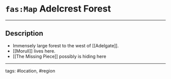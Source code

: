 # `fas:Map` Adelcrest Forest
---

## Description
-   Immensely large forest to the west of [[Adelgate]].
-   [[Morull]] lives here.
-   [[The Missing Piece]] possibly is hiding here

---
tags: #location, #region